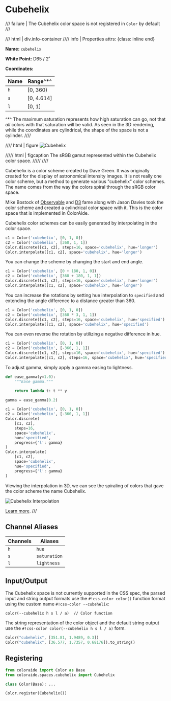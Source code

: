 # Cubehelix

/// failure | The Cubehelix color space is not registered in `Color` by default
///

/// html | div.info-container
//// info | Properties
    attrs: {class: inline end}

**Name:** `cubehelix`

**White Point:** D65 / 2˚

**Coordinates:**

Name | Range^\*^
---- | -----
`h`  | [0, 360)
`s`  | [0, 4.614]
`l`  | [0, 1]

^\*^ The maximum saturation represents how high saturation can go, not that _all_ colors with that saturation will be
valid. As seen in the 3D rendering, while the coordinates are cylindrical, the shape of the space is not a cylinder.
////

//// html | figure
![Cubehelix](../images/cubehelix-3d.png)

///// html | figcaption
The sRGB gamut represented within the Cubehelix color space.
/////
////

Cubehelix is a color scheme created by Dave Green. It was originally created for the display of astronomical intensity
images. It is not really one color scheme, but a method to generate various "cubehelix" color schemes. The name comes
from the way the colors spiral through the sRGB color space.

Mike Bostock of [Observable](https://observablehq.com/) and [D3](https://d3js.org/) fame along with Jason Davies took
the color scheme and created a cylindrical color space with it. This is the color space that is implemented in
ColorAide.

Cubehelix color schemes can be easily generated by interpolating in the color space.

```py play
c1 = Color('cubehelix', [0, 1, 0])
c2 = Color('cubehelix', [360, 1, 1])
Color.discrete([c1, c2], steps=16, space='cubehelix', hue='longer')
Color.interpolate([c1, c2], space='cubehelix', hue='longer')
```

You can change the scheme by changing the start and end angle.

```py play
c1 = Color('cubehelix', [0 + 180, 1, 0])
c2 = Color('cubehelix', [360 + 180, 1, 1])
Color.discrete([c1, c2], steps=16, space='cubehelix', hue='longer')
Color.interpolate([c1, c2], space='cubehelix', hue='longer')
```

You can increase the rotations by setting hue interpolation to `specified` and extending the angle difference to a
distance greater than 360.

```py play
c1 = Color('cubehelix', [0, 1, 0])
c2 = Color('cubehelix', [360 * 3, 1, 1])
Color.discrete([c1, c2], steps=16, space='cubehelix', hue='specified')
Color.interpolate([c1, c2], space='cubehelix', hue='specified')
```

You can even reverse the rotation by utilizing a negative difference in hue.

```py play
c1 = Color('cubehelix', [0, 1, 0])
c2 = Color('cubehelix', [-360, 1, 1])
Color.discrete([c1, c2], steps=16, space='cubehelix', hue='specified')
Color.interpolate([c1, c2], steps=16, space='cubehelix', hue='specified')
```

To adjust gamma, simply apply a gamma easing to lightness.

```py play
def ease_gamma(y=1.0):
    """Ease gamma."""

    return lambda t: t ** y

gamma = ease_gamma(0.2)

c1 = Color('cubehelix', [0, 1, 0])
c2 = Color('cubehelix', [-360, 1, 1])
Color.discrete(
    [c1, c2],
    steps=16,
    space='cubehelix',
    hue='specified',
    progress={'l': gamma}
)
Color.interpolate(
    [c1, c2],
    space='cubehelix',
    hue='specified',
    progress={'l': gamma}
)
```

Viewing the interpolation in 3D, we can see the spiraling of colors that gave the color scheme the name Cubehelix.

![Cubehelix Interpolation](../images/cubehelix-interpolation.png)

[Learn more](https://arxiv.org/pdf/1108.5083.pdf).
///

## Channel Aliases

Channels | Aliases
-------- | -------
`h`      | `hue`
`s`      | `saturation`
`l`      | `lightness`

## Input/Output

The Cubehelix space is not currently supported in the CSS spec, the parsed input and string output formats use the
`#!css-color color()` function format using the custom name `#!css-color --cubehelix`:

```css-color
color(--cubehelix h s l / a)  // Color function
```

The string representation of the color object and the default string output use the
`#!css-color color(--cubehelix h s l / a)` form.

```py play
Color("cubehelix", [351.81, 1.9489, 0.3])
Color("cubehelix", [36.577, 1.7357, 0.68176]).to_string()
```

## Registering

```py
from coloraide import Color as Base
from coloraide.spaces.cubehelix import Cubehelix

class Color(Base): ...

Color.register(Cubehelix())
```
